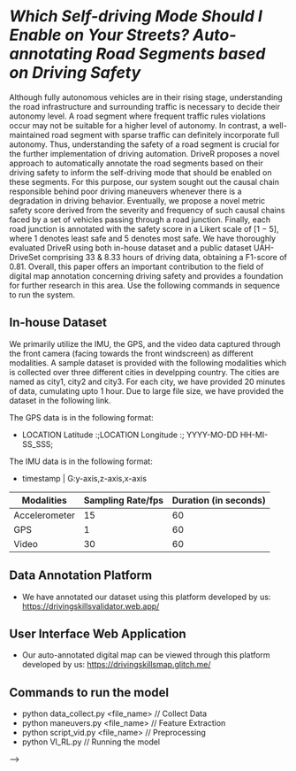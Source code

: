 
# <strong><em>Which Self-driving Mode Should I Enable on Your Streets? Auto-annotating Road Segments based on Driving Safety</em></strong>
Although fully autonomous vehicles are in their rising stage, understanding the road infrastructure and surrounding traffic is
necessary to decide their autonomy level. A road segment where frequent traffic rules violations occur may not be suitable
for a higher level of autonomy. In contrast, a well-maintained road segment with sparse traffic can definitely incorporate full
autonomy. Thus, understanding the safety of a road segment is crucial for the further implementation of driving automation.
DriveR proposes a novel approach to automatically annotate the road segments based on their driving safety to inform
the self-driving mode that should be enabled on these segments. For this purpose, our system sought out the causal chain
responsible behind poor driving maneuvers whenever there is a degradation in driving behavior. Eventually, we propose a
novel metric safety score derived from the severity and frequency of such causal chains faced by a set of vehicles passing
through a road junction. Finally, each road junction is annotated with the safety score in a Likert scale of [1 − 5], where 1
denotes least safe and 5 denotes most safe. We have thoroughly evaluated DriveR using both in-house dataset and a public
dataset UAH-DriveSet comprising 33 & 8.33 hours of driving data, obtaining a F1-score of 0.81. Overall, this paper offers an
important contribution to the field of digital map annotation concerning driving safety and provides a foundation for further
research in this area.
Use the following commands in sequence to run the system.
<!-- <p align="center">
      <img src="Images/framework.png" width="70%"/>
</p> -->

## In-house Dataset
We primarily utilize the IMU, the GPS, and the video data captured through the front camera (facing towards the front windscreen) as different modalities. A sample dataset is provided with the following modalities which is collected over three different cities in develpping country. The cities are named as city1, city2 and city3. For each city, we have provided 20 minutes of data, cumulating upto 1 hour. Due to large file size, we have provided the dataset in the following link.



The GPS data is in the following format:
- LOCATION Latitude :;LOCATION Longitude :; YYYY-MO-DD HH-MI-SS_SSS;

The IMU data is in the following format:
- timestamp | G:y-axis,z-axis,x-axis



| Modalities    | Sampling Rate/fps | Duration (in seconds) |
|---------------|-------------------|-----------------------|
| Accelerometer | 15                | 60                    |
| GPS           | 1                 | 60                    |
| Video         | 30                | 60                    |

## Data Annotation Platform
- We have annotated our dataset using this platform developed by us: https://drivingskillsvalidator.web.app/

## User Interface Web Application
- Our auto-annotated digital map can be viewed through this platform developed by us: https://drivingskillsmap.glitch.me/


## Commands to run the model
- python data_collect.py <file_name> // Collect Data
- python maneuvers.py <file_name> // Feature Extraction 
- python script_vid.py <file_name> // Preprocessing
- python VI_RL.py // Running the model
<!-- ## Dataset
A sample in-house dataset is provided in the dataset folder -->
<!-- # Reference
To refer the <em>DriveR</em> framework or the dataset, please cite the following work.

<!-- [Download the paper from here](https://dl.acm.org/doi/10.1145/3549548). -->

<!-- BibTex Reference:
```
@INPROCEEDINGS{}

```
For questions and general feedback, contact Debasree Das (debasree1994@gmail.com). --> -->

